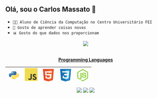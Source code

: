## **Olá, sou o Carlos Massato 👋**

* `👨‍💻 Aluno de Ciência da Computação no Centro Universitário FEI`
* `🤔 Gosto de aprender coisas novas`
* `📊 Gosto do que dados nos proporcionam`


<div align="center">
  <a href="https://github.com/Massato01">
  <img height="180em" src="https://github-readme-stats.vercel.app/api?username=Massato01&show_icons=true&theme=react&include_all_commits=true&count_private=true"/>
    
<br>**Programming Languages**

<img align="center" alt="Ma-Python" height="30" width="40" src="https://raw.githubusercontent.com/devicons/devicon/master/icons/python/python-original.svg">|<img alt="JS" title="JavaScript" width="40px" src="https://raw.githubusercontent.com/github/explore/master/topics/javascript/javascript.png">|<img align="center" alt="Ma-HTML" width="40" src="https://raw.githubusercontent.com/devicons/devicon/master/icons/html5/html5-original.svg">|<img align="center" alt="Ma-CSS" width="40" src="https://raw.githubusercontent.com/devicons/devicon/master/icons/css3/css3-original.svg">|<img align="center" alt="AlvarocJesus-CSS" width="40" src="https://raw.githubusercontent.com/devicons/devicon/master/icons/nodejs/nodejs-original.svg">
|--|--|--|--|--|    

 
<div> 
  <a href="https://www.instagram.com/carlos_massato01/" target="_blank"><img src="https://img.shields.io/badge/-Instagram-%23E4405F?style=for-the-badge&logo=instagram&logoColor=white" target="_blank"></a>
  <a href = "mailto:massatohc@gmail.com"><img src="https://img.shields.io/badge/-Gmail-%23333?style=for-the-badge&logo=gmail&logoColor=white" target="_blank"></a>
  <a href="https://www.linkedin.com/in/carlos-massato-horibe-chinen-22700620a/" target="_blank"><img src="https://img.shields.io/badge/-LinkedIn-%230077B5?style=for-the-badge&logo=linkedin&logoColor=white" target="_blank"></a> 
</div>
